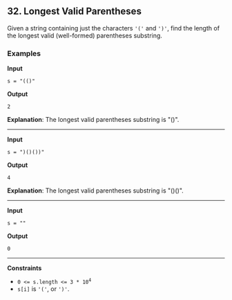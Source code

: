 ## 32. Longest Valid Parentheses

Given a string containing just the characters `'('` and `')'`, find the length of the longest valid (well-formed) parentheses substring.

### Examples

**Input**
```
s = "(()"
```

**Output**
```
2
```

**Explanation**: The longest valid parentheses substring is "()".

---

**Input**
```
s = ")()())"
```

**Output**
```
4
```

**Explanation**: The longest valid parentheses substring is "()()".

---

**Input**
```
s = ""
```

**Output**
```
0
```
---

**Constraints**

* <code>0 <= s.length <= 3 * 10<sup>4</sup></code>
* `s[i]` is `'('`, or `')'`.